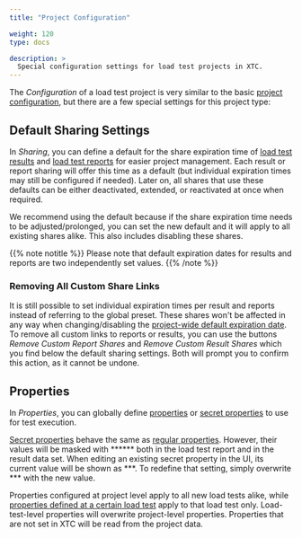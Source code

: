 ```yaml
---
title: "Project Configuration"

weight: 120
type: docs

description: >
  Special configuration settings for load test projects in XTC.
---
```


The _Configuration_ of a load test project is very similar to the basic [project configuration](../../060-project-configuration), but there are a few special settings for this project type:

## Default Sharing Settings

In _Sharing_, you can define a default for the share expiration time of [load test results](../175-results/#sharing-results) and [load test reports](../180-reports/#sharing-a-report) for easier project management. Each result or report sharing will offer this time as a default (but individual expiration times may still be configured if needed). Later on, all shares that use these defaults can be either deactivated, extended, or reactivated at once when required. 

We recommend using the default because if the share expiration time needs to be adjusted/prolonged, you can set the new default and it will apply to all existing shares alike. This also includes disabling these shares.

{{% note notitle %}}
Please note that default expiration dates for results and reports are two independently set values.
{{% /note %}}

### Removing All Custom Share Links

It is still possible to set individual expiration times per result and reports instead of referring to the global preset. These shares won't be affected in any way when changing/disabling the [project-wide default expiration date](#default-sharing-settings). To remove all custom links to reports or results, you can use the buttons _Remove Custom Report Shares_ and _Remove Custom Result Shares_ which you find below the default sharing settings. Both will prompt you to confirm this action, as it cannot be undone. 

## Properties

In _Properties_, you can globally define [properties](../../../load-testing/manual/480-test-suite-configuration/) or [secret properties](../../../load-testing/manual/480-test-suite-configuration/#secret-properties) to use for test execution. 

[Secret properties](../../../load-testing/manual/480-test-suite-configuration/#secret-properties) behave the same as [regular properties](../../../load-testing/manual/480-test-suite-configuration/). However, their values will be masked with ****** both in the load test report and in the result data set.
When editing an existing secret property in the UI, its current value will be shown as \*\*\*. To redefine that setting, simply overwrite \*\*\* with the new value.

Properties configured at project level apply to all new load tests alike, while [properties defined at a certain load test](../155-lt-settings) apply to that load test only. Load-test-level properties will overwrite project-level properties. Properties that are not set in XTC will be read from the project data. 


